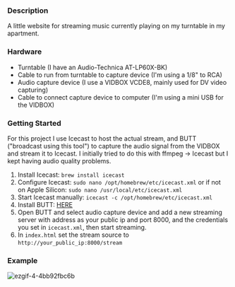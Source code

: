 ### Description
A little website for streaming music currently playing on my turntable in my apartment.

### Hardware
- Turntable (I have an Audio-Technica AT-LP60X-BK)
- Cable to run from turntable to capture device (I'm using a 1/8" to RCA)
- Audio capture device (I use a VIDBOX VCDE8, mainly used for DV video capturing)
- Cable to connect capture device to computer (I'm using a mini USB for the VIDBOX)

### Getting Started
For this project I use Icecast to host the actual stream, and BUTT ("broadcast using this tool") to capture the audio signal from the VIDBOX and stream it to Icecast.  I initially tried to do this with ffmpeg -> Icecast but I kept having audio quality problems.

1) Install Icecast: `brew install icecast`
2) Configure Icecast: `sudo nano /opt/homebrew/etc/icecast.xml` or if not on Apple Silicon: `sudo nano /usr/local/etc/icecast.xml`
3) Start Icecast manually: `icecast -c /opt/homebrew/etc/icecast.xml`
4) Install BUTT: [HERE](https://danielnoethen.de/butt/)
5) Open BUTT and select audio capture device and add a new streaming server with address as your public ip and port 8000, and the credentials you set in `icecast.xml`, then start streaming.
6) In `index.html` set the stream source to `http://your_public_ip:8000/stream`

### Example

![ezgif-4-4bb92fbc6b](https://github.com/user-attachments/assets/1e87cb7f-4c50-45b7-9857-796943b0080a)

